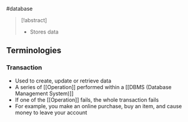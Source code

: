 #database 
>[!abstract]
>- Stores data




## Terminologies 
### Transaction
- Used to create, update or retrieve data
- A series of [[Operation]] performed within a [[DBMS (Database Management System)]]
- If one of the [[Operation]] fails, the whole transaction fails
- For example, you make an online purchase, buy an item, and cause money to leave your account